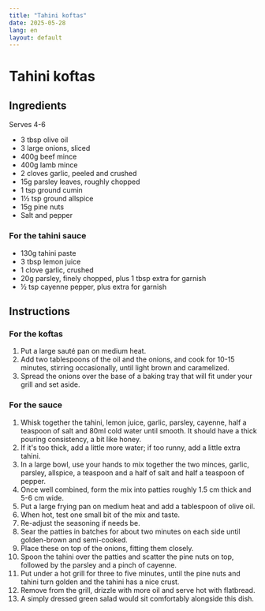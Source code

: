 ```yaml
---
title: "Tahini koftas"
date: 2025-05-28
lang: en
layout: default
---
```

# Tahini koftas

## Ingredients
Serves 4-6

* 3 tbsp olive oil
* 3 large onions, sliced
* 400g beef mince
* 400g lamb mince
* 2 cloves garlic, peeled and crushed
* 15g parsley leaves, roughly chopped
* 1 tsp ground cumin
* 1½ tsp ground allspice
* 15g pine nuts
* Salt and pepper

### For the tahini sauce

* 130g tahini paste
* 3 tbsp lemon juice
* 1 clove garlic, crushed
* 20g parsley, finely chopped, plus 1 tbsp extra for garnish
* ½ tsp cayenne pepper, plus extra for garnish

## Instructions

### For the koftas

1. Put a large sauté pan on medium heat.
2. Add two tablespoons of the oil and the onions, and cook for 10-15 minutes, stirring occasionally, until light brown and caramelized.
3. Spread the onions over the base of a baking tray that will fit under your grill and set aside.

### For the sauce

1. Whisk together the tahini, lemon juice, garlic, parsley, cayenne, half a teaspoon of salt and 80ml cold water until smooth. It should have a thick pouring consistency, a bit like honey.
2. If it's too thick, add a little more water; if too runny, add a little extra tahini.
3. In a large bowl, use your hands to mix together the two minces, garlic, parsley, allspice, a teaspoon and a half of salt and half a teaspoon of pepper.
4. Once well combined, form the mix into patties roughly 1.5 cm thick and 5-6 cm wide.
5. Put a large frying pan on medium heat and add a tablespoon of olive oil.
6. When hot, test one small bit of the mix and taste.
7. Re-adjust the seasoning if needs be.
8. Sear the patties in batches for about two minutes on each side until golden-brown and semi-cooked.
9. Place these on top of the onions, fitting them closely.
10. Spoon the tahini over the patties and scatter the pine nuts on top, followed by the parsley and a pinch of cayenne.
11. Put under a hot grill for three to five minutes, until the pine nuts and tahini turn golden and the tahini has a nice crust.
12. Remove from the grill, drizzle with more oil and serve hot with flatbread.
13. A simply dressed green salad would sit comfortably alongside this dish.
